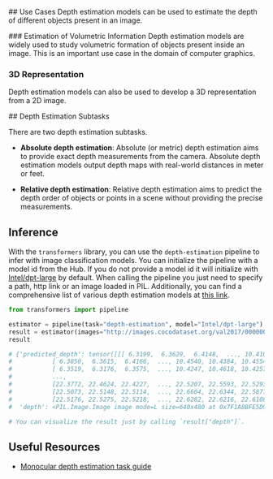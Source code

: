 ## Use Cases
Depth estimation models can be used to estimate the depth of different objects present in an image.

### Estimation of Volumetric Information
Depth estimation models are widely used to study volumetric formation of objects present inside an image. This is an important use case in the domain of computer graphics.

### 3D Representation

Depth estimation models can also be used to develop a 3D representation from a 2D image.

## Depth Estimation Subtasks

There are two depth estimation subtasks. 

- **Absolute depth estimation**: Absolute (or metric) depth estimation aims to provide exact depth measurements from the camera. Absolute depth estimation models output depth maps with  real-world distances in meter or feet.

- **Relative depth estimation**: Relative depth estimation aims to predict the depth order of objects or points in a scene without providing the precise measurements. 

## Inference

With the `transformers` library, you can use the `depth-estimation` pipeline to infer with image classification models. You can initialize the pipeline with a model id from the Hub. If you do not provide a model id it will initialize with [Intel/dpt-large](https://huggingface.co/Intel/dpt-large) by default. When calling the pipeline you just need to specify a path, http link or an image loaded in PIL. Additionally, you can find a comprehensive list of various depth estimation models at [this link](https://huggingface.co/models?pipeline_tag=depth-estimation).

```python
from transformers import pipeline

estimator = pipeline(task="depth-estimation", model="Intel/dpt-large")
result = estimator(images="http://images.cocodataset.org/val2017/000000039769.jpg")
result

# {'predicted_depth': tensor([[[ 6.3199,  6.3629,  6.4148,  ..., 10.4104, 10.5109, 10.3847],
#           [ 6.3850,  6.3615,  6.4166,  ..., 10.4540, 10.4384, 10.4554],
#           [ 6.3519,  6.3176,  6.3575,  ..., 10.4247, 10.4618, 10.4257],
#           ...,
#           [22.3772, 22.4624, 22.4227,  ..., 22.5207, 22.5593, 22.5293],
#           [22.5073, 22.5148, 22.5114,  ..., 22.6604, 22.6344, 22.5871],
#           [22.5176, 22.5275, 22.5218,  ..., 22.6282, 22.6216, 22.6108]]]),
#  'depth': <PIL.Image.Image image mode=L size=640x480 at 0x7F1A8BFE5D90>}

# You can visualize the result just by calling `result["depth"]`.
```

## Useful Resources

- [Monocular depth estimation task guide](https://huggingface.co/docs/transformers/tasks/monocular_depth_estimation)
